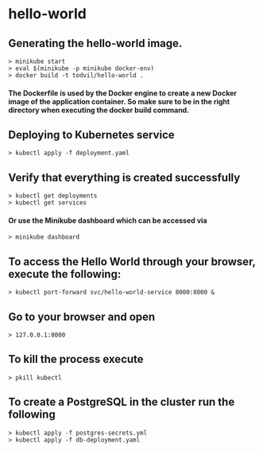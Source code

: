 # hello-world

## Generating the hello-world image.
	> minikube start
	> eval $(minikube -p minikube docker-env)
	> docker build -t todvil/hello-world .
#### The Dockerfile is used by the Docker engine to create a new Docker image of the application container. So make sure to be in the right directory when executing the docker build command.

## Deploying to Kubernetes service
	> kubectl apply -f deployment.yaml

## Verify that everything is created successfully
	> kubectl get deployments
	> kubectl get services
#### Or use the Minikube dashboard which can be accessed via
	> minikube dashboard

## To access the Hello World through your browser, execute the following:
	> kubectl port-forward svc/hello-world-service 8000:8000 &

## Go to your browser and open
	> 127.0.0.1:8000

## To kill the process execute
	> pkill kubectl

## To create a PostgreSQL in the cluster run the following
	> kubectl apply -f postgres-secrets.yml
	> kubectl apply -f db-deployment.yaml

